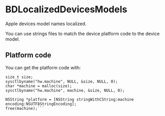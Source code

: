 # BDLocalizedDevicesModels
Apple devices model names localized.

You can use strings files to match the device platform code to the device model.

## Platform code
You can get the platform code with:
```objc
size_t size;
sysctlbyname("hw.machine", NULL, &size, NULL, 0);
char *machine = malloc(size);
sysctlbyname("hw.machine", machine, &size, NULL, 0);

NSString *platform = [NSString stringWithCString:machine encoding:NSUTF8StringEncoding];
free(machine);```

